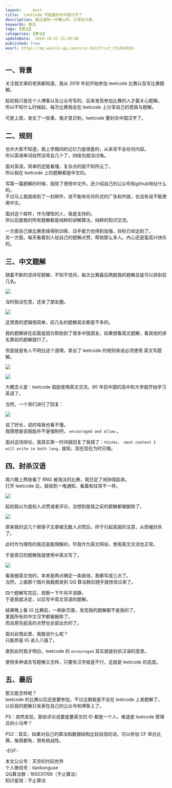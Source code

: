 ```yaml
---   
layout:     post  
title:  Leetcode 可能要封杀中国汉字了  
description: 最近遇到一件糟心时，分享给大家。  
keywords: 算法  
tags: [算法]    
categories: [算法]  
updateData:  2019-10-22 21:30:00  
published: true  
wxurl: https://mp.weixin.qq.com/s/vc-QsIJ7rcst_Ch1EG5R2A  
---  
```



## 一、背景  


关注我文章的老铁都知道，我从 2019 年初开始参加 leetcode 比赛以及写比赛题解。  


起初我只是在个人博客以及公众号写的，后来发现参加比赛的人才最关心题解。  
所以不知什么时候起，每次比赛我会在 leetcode 上分享自己的思路与题解。  


可是上周，发生了一些事，我才意识到，leetcode 要封杀中国汉字了。  


## 二、规则  


也许大家不知道，我上学期间的记忆力是很差的，从来背不会任何内容。  
所以英语单词自然没背会几个了，四级也就没过咯。  


面对英语，简单的还能看懂，复杂点的就不知所云了。  
所以我在 leetcode 上的题解都是中文的。  


写第一篇题解的时候，我除了使用中文外，还介绍自己的公众号和github地址什么的。  
不过马上我就收到了一封邮件，说不能有任何形式的广告和外链，也没有说不能使用中文。  


面对这个邮件，作为理性的人，我是支持的。  
所以后面我的所有题解都是纯粹的讲解算法，纯粹的知识交流。  


一方面自己做比赛思维得到训练、动手能力也得到加强，目标已经达到了。  
另一方面，每天看着别人给自己的题解点赞，帮助那么多人。内心还是蛮高兴快乐的。  


## 三、中文题解  


随着不断的坚持写题解，不知不觉间，每次比赛最后两题我的题解总是可以排到前几名。  


![](//res2019.tiankonguse.com/images/2019/10/22/001.jpg)  


当时我没在意，还发了朋友圈。  


![](//res2019.tiankonguse.com/images/2019/10/22/002.jpg)  


这里面的逻辑很简单，前几名的题解其实都差不多的。  


我的题解排在前面是因为帮助到了很多中国朋友，如果想看英文题解，看其他的排名靠前的题解就行了。  



但是就是有人不明白这个道理，拿出了 leetcode 的规则来说必须使用 英文写题解。  


![](//res2019.tiankonguse.com/images/2019/10/22/003.png)  


![](//res2019.tiankonguse.com/images/2019/10/22/004.png)  


大概含义是：leetcode 鼓励使用英文交流，80 年前中国的高中和大学就开始学习英语了。  


当然，一个哥们进行了回复：  


![](//res2019.tiankonguse.com/images/2019/10/22/005.png)  


说了好长，说的啥我也看不懂。  
我猜想是说鼓励并不是强制吧， `encouraged and allow` 。  


面对这场辩论，我其实第一时间就回复了我错了：`thinks， next contest I will write in both lang.`
谁知，现在现在为时已晚。  


## 四、封杀汉语  


周六晚上熬夜看了 RNG 被淘汰的比赛，周日定了闹钟爬起来。  
打开 leetcode 后，就收到一堆通知，看着和往常不一样。  


![](//res2019.tiankonguse.com/images/2019/10/22/006.png)  


起初我以为是别人点赞或者评论，没想到是我之前的题解都被删除了。  


![](//res2019.tiankonguse.com/images/2019/10/22/007.png)  


原来我的这几个掷骨子文章被无数人点赞后，终于引起高层的注意，从而被封杀了。  


此时作为理性的我还是能理解的，毕竟作为英文网站，使用英文交流也正常。  


于是周日的题解我就使用中英文写了。  


![](//res2019.tiankonguse.com/images/2019/10/22/008.png)  


看我被英文怕的，本来是两点确定一条直线，我都写成三点了。  
当然，上面那个图片我截图发到 QQ 算法群后随手就修改过来了。  


四个题解写完后，观察一下午风平浪静。  
于是我就决定，以后写中英文双语的题解。  


结果晚上看 IG 比赛前，一刷新页面，发现我的题解都不是我的了。  
里面所有的中文汉字都被删除了。  
而且原先挺高的点赞也全部出负的了。  


面对此情此景，我能说什么呢？  
只能恭喜 IG 进入八强了。  


直到此时我才明白，leetcode 的 `encouraged` 其实就是封杀汉语的意思。  


使用多种语言写题解又怎样，只要有汉字就是不行，这就是 leetcode 的态度。  


## 五、最后  


那又能怎样呢？  
leetcode 的比赛以后还是要参加，不过近期我是不会在 leetcode 上发题解了。  
以后我的题解只发表在自己的公众号和博客上了。  



PS：突然发现，那些评论说要是要英文的 ID 都是一个人，难道是 leetcode 管理员的小马甲？  


PS2：其实，如果对自己的算法和数据结构比较自信的话，可以参加 CF 举办比赛，每周都有，很有挑战性。  


-EOF-  


本文公众号：天空的代码世界  
个人微信号：tiankonguse  
QQ算法群：165531769（不止算法）  
知识星球：不止算法  


